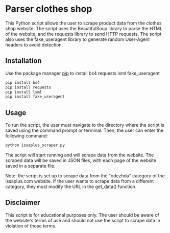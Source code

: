 # Parser clothes shop

This Python script allows the user to scrape product data from the clothes shop website. The script uses the BeautifulSoup library to parse the HTML of the website, and the requests library to send HTTP requests. The script also uses the fake_useragent library to generate random User-Agent headers to avoid detection.

## Installation

Use the package manager [pip](https://pip.pypa.io/en/stable/) to install bs4
requests
lxml
fake_useragent

```bash
pip install bs4
pip install requests
pip install lxml
pip install fake_useragent
```

## Usage
To run the script, the user must navigate to the directory where the script is saved using the command prompt or terminal. Then, the user can enter the following command:
```python
python issaplus_scraper.py
```
The script will start running and will scrape data from the website. The scraped data will be saved in JSON files, with each page of the website saved in a separate file.

Note: the script is set up to scrape data from the "odezhda" category of the issaplus.com website. If the user wants to scrape data from a different category, they must modify the URL in the get_data() function.

## Disclaimer

This script is for educational purposes only. The user should be aware of the website's terms of use and should not use the script to scrape data in violation of those terms.
